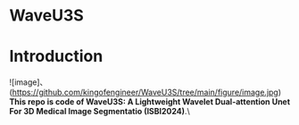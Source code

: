 # WaveU3S

# Introduction
![image]、(https://github.com/kingofengineer/WaveU3S/tree/main/figure/image.jpg)  
  **This repo is code of WaveU3S: A Lightweight Wavelet Dual-attention Unet For 3D Medical Image Segmentatio (ISBI2024)**.\

